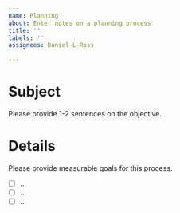 ```yaml
---
name: Planning
about: Enter notes on a planning process
title: ''
labels: ''
assignees: Daniel-L-Ross

---
```


# Subject

Please provide 1-2 sentences on the objective.

# Details

Please provide measurable goals for this process.

- [ ] ...
- [ ] ...
- [ ] ...
